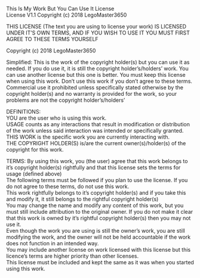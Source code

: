 This Is My Work But You Can Use It License  
License V1.1 Copyright (c) 2018 LegoMaster3650  
  
THIS LICENSE (The text you are using to license your work) IS LICENSED UNDER IT’S OWN TERMS, AND IF YOU WISH TO USE IT YOU MUST FIRST AGREE TO THESE TERMS YOURSELF  
  
  
Copyright (c) 2018 LegoMaster3650  
  
Simplified: This is the work of the copyright holder(s) but you can use it as needed. If you do use it, it is still the copyright holder’s/holders’ work. You can use another license but this one is better. You must keep this license when using this work. Don’t use this work if you don’t agree to these terms. Commercial use it prohibited unless specifically stated otherwise by the copyright holder(s) and no warranty is provided for the work, so your problems are not the copyright holder’s/holders’  
  
DEFINITIONS:  
YOU are the user who is using this work.  
USAGE counts as any interactions that result in modification or distribution of the work unless said interaction was intended or specifically granted.  
THIS WORK is the specific work you are currently interacting with.  
THE COPYRIGHT HOLDER(S) is/are the current owner(s)/holder(s) of the copyright for this work.  

TERMS:
By using this work, you (the user) agree that this work belongs to it’s copyright holder(s) rightfully and that this license sets the terms for usage (defined above)  
The following terms must be followed if you plan to use the license. If you do not agree to these terms, do not use this work.  
This work rightfully belongs to it’s copyright holder(s) and if you take this and modify it, it still belongs to the rightful copyright holder(s)  
You may change the name and modify any content of this work, but you must still include attribution to the original owner. If you do not make it clear that this work is owned by it’s rightful copyright holder(s) then you may not use it.  
Even though the work you are using is still the owner’s work, you are still modifying the work, and the owner will not be held accountable if the work does not function in an intended way.  
You may include another license on work licensed with this license but this licence’s terms are higher priority than other licenses.  
This license must be included and kept the same as it was when you started using this work.  